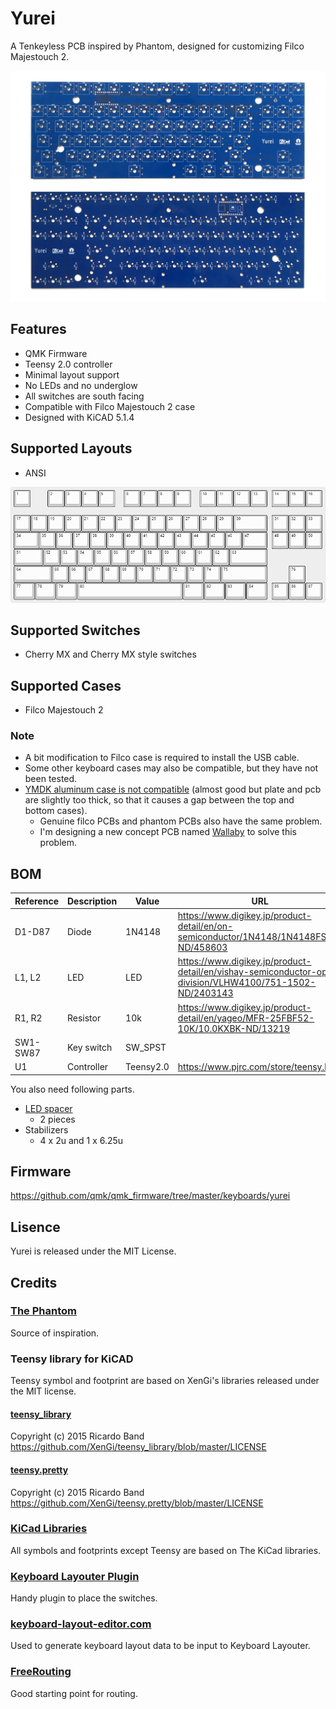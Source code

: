# Yurei
A Tenkeyless PCB inspired by Phantom, designed for customizing Filco Majestouch 2.

![yurei](images/yurei.png)

## Features
 * QMK Firmware
 * Teensy 2.0 controller
 * Minimal layout support
 * No LEDs and no underglow
 * All switches are south facing
 * Compatible with Filco Majestouch 2 case
 * Designed with KiCAD 5.1.4

## Supported Layouts
 * ANSI

 ![keyboard-layout](images/keyboard-layout.png)

## Supported Switches
 * Cherry MX and Cherry MX style switches

## Supported Cases
 * Filco Majestouch 2

### Note
 * A bit modification to Filco case is required to install the USB cable.
 * Some other keyboard cases may also be compatible, but they have not been tested.
 * [YMDK aluminum case is not compatible](images/filco-pcb-and-ymdk-case-problem.pdf) (almost good but plate and pcb are slightly too thick, so that it causes a gap between the top and bottom cases).
   * Genuine filco PCBs and phantom PCBs also have the same problem.
   * I'm designing a new concept PCB named [Wallaby](https://github.com/kkatano/wallaby) to solve this problem. 

## BOM

| Reference | Description | Value     |URL                                                                                                      | Qty | 
|-----------|-------------|-----------|---------------------------------------------------------------------------------------------------------|-----| 
| D1-D87    | Diode       | 1N4148    |https://www.digikey.jp/product-detail/en/on-semiconductor/1N4148/1N4148FS-ND/458603                      | 87  | 
| L1, L2    | LED         | LED       |https://www.digikey.jp/product-detail/en/vishay-semiconductor-opto-division/VLHW4100/751-1502-ND/2403143 | 2   | 
| R1, R2    | Resistor    | 10k       |https://www.digikey.jp/product-detail/en/yageo/MFR-25FBF52-10K/10.0KXBK-ND/13219                         | 2   | 
| SW1-SW87  | Key switch  | SW_SPST   |                                                                                                         | 87  | 
| U1        | Controller  | Teensy2.0 |https://www.pjrc.com/store/teensy.html                                                                   | 1   | 

You also need following parts.

 * [LED spacer](https://www.digikey.jp/product-detail/en/keystone-electronics/7362/36-7362-ND/316720)
   * 2 pieces
 * Stabilizers
   * 4 x 2u and 1 x 6.25u

## Firmware

https://github.com/qmk/qmk_firmware/tree/master/keyboards/yurei

## Lisence

Yurei is released under the MIT License.

## Credits

### [The Phantom](http://bathroomepiphanies.com/keyboards/phantom/)

Source of inspiration.

### Teensy library for KiCAD

Teensy symbol and footprint are based on XenGi's libraries released under the MIT license.

#### [teensy_library](https://github.com/XenGi/teensy_library)

Copyright (c) 2015 Ricardo Band  
https://github.com/XenGi/teensy_library/blob/master/LICENSE 

#### [teensy.pretty](https://github.com/XenGi/teensy.pretty)

Copyright (c) 2015 Ricardo Band  
https://github.com/XenGi/teensy.pretty/blob/master/LICENSE

### [KiCad Libraries](https://kicad-pcb.org/libraries/)

All symbols and footprints except Teensy are based on The KiCad libraries.

### [Keyboard Layouter Plugin](https://github.com/yskoht/keyboard-layouter)

Handy plugin to place the switches.

### [keyboard-layout-editor.com](http://www.keyboard-layout-editor.com/)

Used to generate keyboard layout data to be input to Keyboard Layouter.

### [FreeRouting](https://freerouting.org/)

Good starting point for routing.
